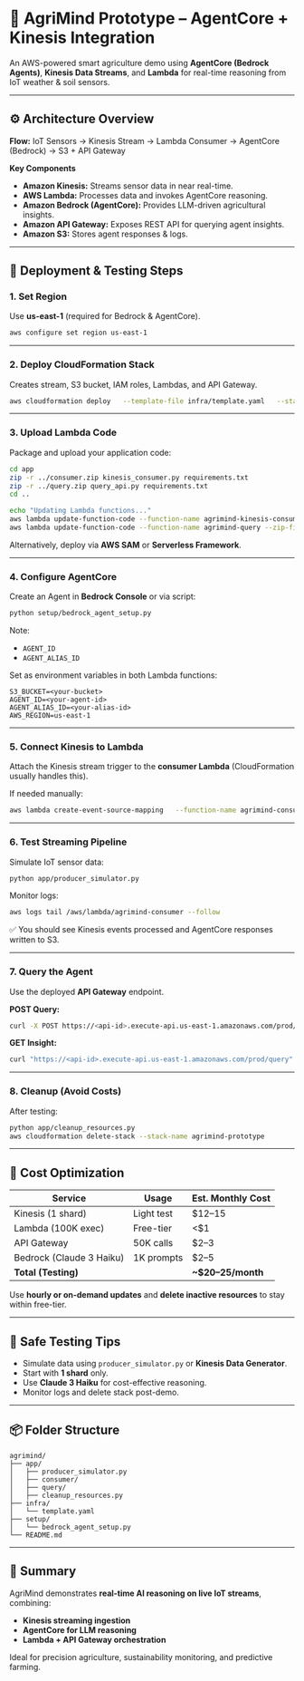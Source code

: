 # 🌾 AgriMind Prototype – AgentCore + Kinesis Integration

An AWS-powered smart agriculture demo using **AgentCore (Bedrock Agents)**, **Kinesis Data Streams**, and **Lambda** for real-time reasoning from IoT weather & soil sensors.

---

## ⚙️ Architecture Overview

**Flow:**
IoT Sensors → Kinesis Stream → Lambda Consumer → AgentCore (Bedrock) → S3 + API Gateway

**Key Components**
- **Amazon Kinesis:** Streams sensor data in near real-time.  
- **AWS Lambda:** Processes data and invokes AgentCore reasoning.  
- **Amazon Bedrock (AgentCore):** Provides LLM-driven agricultural insights.  
- **Amazon API Gateway:** Exposes REST API for querying agent insights.  
- **Amazon S3:** Stores agent responses & logs.

---

## 🧭 Deployment & Testing Steps

### 1. Set Region
Use **us-east-1** (required for Bedrock & AgentCore).

```bash
aws configure set region us-east-1
```

---

### 2. Deploy CloudFormation Stack
Creates stream, S3 bucket, IAM roles, Lambdas, and API Gateway.

```bash
aws cloudformation deploy   --template-file infra/template.yaml   --stack-name agrimind-prototype   --parameter-overrides Prefix=agrimind S3BucketName=<your-unique-bucket-name> --capabilities CAPABILITY_NAMED_IAM
```

---

### 3. Upload Lambda Code
Package and upload your application code:

```bash
cd app
zip -r ../consumer.zip kinesis_consumer.py requirements.txt
zip -r ../query.zip query_api.py requirements.txt
cd ..

echo "Updating Lambda functions..."
aws lambda update-function-code --function-name agrimind-kinesis-consumer --zip-file fileb://consumer.zip --region $REGION
aws lambda update-function-code --function-name agrimind-query --zip-file fileb://query.zip --region $REGION
```

Alternatively, deploy via **AWS SAM** or **Serverless Framework**.

---

### 4. Configure AgentCore
Create an Agent in **Bedrock Console** or via script:

```bash
python setup/bedrock_agent_setup.py
```

Note:
- `AGENT_ID`
- `AGENT_ALIAS_ID`

Set as environment variables in both Lambda functions:
```
S3_BUCKET=<your-bucket>
AGENT_ID=<your-agent-id>
AGENT_ALIAS_ID=<your-alias-id>
AWS_REGION=us-east-1
```

---

### 5. Connect Kinesis to Lambda
Attach the Kinesis stream trigger to the **consumer Lambda** (CloudFormation usually handles this).

If needed manually:
```bash
aws lambda create-event-source-mapping   --function-name agrimind-consumer   --event-source-arn arn:aws:kinesis:us-east-1:<account-id>:stream/agrimind-stream   --starting-position LATEST
```

---

### 6. Test Streaming Pipeline
Simulate IoT sensor data:
```bash
python app/producer_simulator.py
```

Monitor logs:
```bash
aws logs tail /aws/lambda/agrimind-consumer --follow
```
✅ You should see Kinesis events processed and AgentCore responses written to S3.

---

### 7. Query the Agent
Use the deployed **API Gateway** endpoint.

**POST Query:**
```bash
curl -X POST https://<api-id>.execute-api.us-east-1.amazonaws.com/prod/query   -H "Content-Type: application/json"   -d '{"question":"What should I do for soil moisture 22%?"}'
```

**GET Insight:**
```bash
curl "https://<api-id>.execute-api.us-east-1.amazonaws.com/prod/query"
```

---

### 8. Cleanup (Avoid Costs)
After testing:
```bash
python app/cleanup_resources.py
aws cloudformation delete-stack --stack-name agrimind-prototype
```

---

## 💸 Cost Optimization
| Service | Usage | Est. Monthly Cost |
|----------|--------|------------------|
| Kinesis (1 shard) | Light test | $12–15 |
| Lambda (100K exec) | Free-tier | <$1 |
| API Gateway | 50K calls | $2–3 |
| Bedrock (Claude 3 Haiku) | 1K prompts | $2–5 |
| **Total (Testing)** |  | **~$20–25/month** |

Use **hourly or on-demand updates** and **delete inactive resources** to stay within free-tier.

---

## 🧪 Safe Testing Tips
- Simulate data using `producer_simulator.py` or **Kinesis Data Generator**.  
- Start with **1 shard** only.  
- Use **Claude 3 Haiku** for cost-effective reasoning.  
- Monitor logs and delete stack post-demo.

---

## 📦 Folder Structure

```
agrimind/
├── app/
│   ├── producer_simulator.py
│   ├── consumer/
│   ├── query/
│   ├── cleanup_resources.py
├── infra/
│   └── template.yaml
├── setup/
│   └── bedrock_agent_setup.py
└── README.md
```

---

## 🧠 Summary

AgriMind demonstrates **real-time AI reasoning on live IoT streams**, combining:
- **Kinesis streaming ingestion**
- **AgentCore for LLM reasoning**
- **Lambda + API Gateway orchestration**

Ideal for precision agriculture, sustainability monitoring, and predictive farming.
